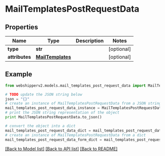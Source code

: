 # MailTemplatesPostRequestData


## Properties
Name | Type | Description | Notes
------------ | ------------- | ------------- | -------------
**type** | **str** |  | [optional] 
**attributes** | [**MailTemplates**](MailTemplates.md) |  | [optional] 

## Example

```python
from webshipperv2.models.mail_templates_post_request_data import MailTemplatesPostRequestData

# TODO update the JSON string below
json = "{}"
# create an instance of MailTemplatesPostRequestData from a JSON string
mail_templates_post_request_data_instance = MailTemplatesPostRequestData.from_json(json)
# print the JSON string representation of the object
print MailTemplatesPostRequestData.to_json()

# convert the object into a dict
mail_templates_post_request_data_dict = mail_templates_post_request_data_instance.to_dict()
# create an instance of MailTemplatesPostRequestData from a dict
mail_templates_post_request_data_form_dict = mail_templates_post_request_data.from_dict(mail_templates_post_request_data_dict)
```
[[Back to Model list]](../README.md#documentation-for-models) [[Back to API list]](../README.md#documentation-for-api-endpoints) [[Back to README]](../README.md)


